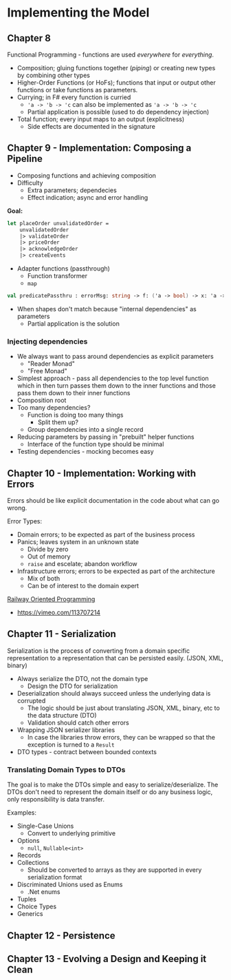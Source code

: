 # Implementing the Model

## Chapter 8

Functional Programming - functions are used _everywhere_ for _everything_.
- Composition; gluing functions together (_piping_) or creating new types by combining other types
- Higher-Order Functions (or HoFs); functions that input or output other functions or take functions as parameters.
- Currying; in F# every function is curried
    - `'a -> 'b -> 'c`  can also be implemented as `'a -> 'b -> 'c`
    - Partial application is possible (used to do dependency injection)
- Total function; every input maps to an output (explicitness)
    - Side effects are documented in the signature

## Chapter 9 - Implementation: Composing a Pipeline

- Composing functions and achieving composition
- Difficulty
    - Extra parameters; dependecies
    - Effect indication; async and error handling

**Goal:**

```fsharp
let placeOrder unvalidatedOrder =
    unvalidatedOrder
    |> validateOrder
    |> priceOrder
    |> acknowledgeOrder
    |> createEvents
```

- Adapter functions (passthrough)
    - Function transformer
    - `map`

```fsharp
val predicatePassthru : errorMsg: string -> f: ('a -> bool) -> x: 'a -> 'a
```

- When shapes don't match because "internal dependencies" as parameters
    - Partial application is the solution

### Injecting dependencies
- We always want to pass around dependencies as explicit parameters
    - "Reader Monad"
    - "Free Monad"
- Simplest approach - pass all dependencies to the top level function which in then turn passes them down to the inner functions and those pass them down to their inner functions
- Composition root
- Too many dependencies?
    - Function is doing too many things
        - Split them up?
    - Group dependencies into a single record
- Reducing parameters by passing in "prebuilt" helper functions
    - Interface of the function type should be minimal
- Testing dependencies - mocking becomes easy


## Chapter 10 - Implementation: Working with Errors

Errors should be like explicit documentation in the code about what can go wrong.

Error Types:
- Domain errors; to be expected as part of the business process
- Panics; leaves system in an unknown state
    - Divide by zero
    - Out of memory
    - `raise` and escelate; abandon workflow
- Infrastructure errors; errors to be expected as part of the architecture
    - Mix of both
    - Can be of interest to the domain expert

[Railway Oriented Programming](https://fsharpforfunandprofit.com/rop/)
- https://vimeo.com/113707214

## Chapter 11 - Serialization

Serialization is the process of converting from a domain specific representation to a representation that can be persisted easily. (JSON, XML, binary)

- Always serialize the DTO, not the domain type
    - Design the DTO for serialization
- Deserialization should always succeed unless the underlying data is corrupted
    - The logic should be just about translating JSON, XML, binary, etc to the data structure (DTO)
    - Validation should catch other errors
- Wrapping JSON serializer libraries
    - In case the libraries throw errors, they can be wrapped so that the exception is turned to a `Result`
- DTO types - contract between bounded contexts

### Translating Domain Types to DTOs

The goal is to make the DTOs simple and easy to serialize/deserialize. The DTOs don't need to represent the domain itself or do any business logic, only responsibility is data transfer.

Examples:
- Single-Case Unions
    - Convert to underlying primitive
- Options
    - `null`, `Nullable<int>`
- Records
- Collections
    - Should be converted to arrays as they are supported in every serialization format
- Discriminated Unions used as Enums
    - .Net enums
- Tuples
- Choice Types
- Generics

## Chapter 12 - Persistence 

## Chapter 13 - Evolving a Design and Keeping it Clean